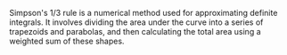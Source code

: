 Simpson's 1/3 rule is a numerical method used for approximating definite integrals. It involves dividing the area under the curve into a series of trapezoids and parabolas, and then calculating the total area using a weighted sum of these shapes.
